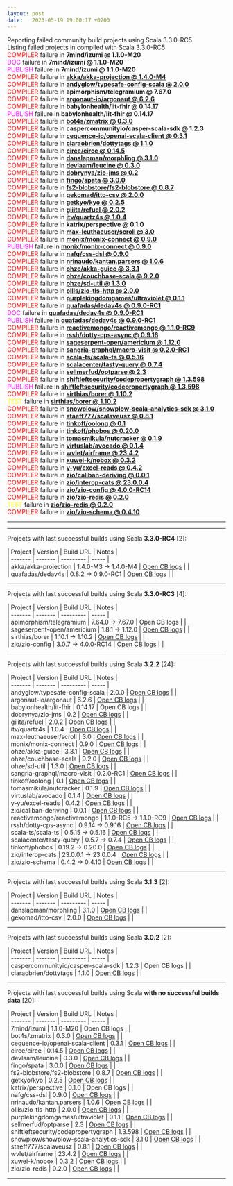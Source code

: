 ```yaml
---
layout: post
date:   2023-05-19 19:00:17 +0200
---
```


Reporting failed community build projects using Scala 3.3.0-RC5 <br>
Listing failed projects in compiled with Scala 3.3.0-RC5 <br>
<span style="color:red">COMPILER</span> failure in <strong>7mind/izumi @ 1.1.0-M20</strong> <br>
<span style="color:magenta">DOC     </span> failure in <strong>7mind/izumi @ 1.1.0-M20</strong> <br>
<span style="color:magenta">PUBLISH </span> failure in <strong>7mind/izumi @ 1.1.0-M20</strong> <br>
<span style="color:red">COMPILER</span> failure in <strong>[akka/akka-projection @ 1.4.0-M4](https://github.com/VirtusLab/community-build3/actions/runs/4820267563/jobs/8592174780)</strong>  <br>
<span style="color:red">COMPILER</span> failure in <strong>[andyglow/typesafe-config-scala @ 2.0.0](https://github.com/VirtusLab/community-build3/actions/runs/4820267563/jobs/8584534605)</strong>  <br>
<span style="color:red">COMPILER</span> failure in <strong>apimorphism/telegramium @ 7.67.0</strong> <br>
<span style="color:red">COMPILER</span> failure in <strong>[argonaut-io/argonaut @ 6.2.6](https://github.com/VirtusLab/community-build3/actions/runs/4820267563/jobs/8591678769)</strong>  <br>
<span style="color:red">COMPILER</span> failure in <strong>babylonhealth/lit-fhir @ 0.14.17</strong> <br>
<span style="color:magenta">PUBLISH </span> failure in <strong>babylonhealth/lit-fhir @ 0.14.17</strong> <br>
<span style="color:red">COMPILER</span> failure in <strong>[bot4s/zmatrix @ 0.3.0](https://github.com/VirtusLab/community-build3/actions/runs/4820267563/jobs/8594507875)</strong>  <br>
<span style="color:red">COMPILER</span> failure in <strong>caspercommunityio/casper-scala-sdk @ 1.2.3</strong> <br>
<span style="color:red">COMPILER</span> failure in <strong>[cequence-io/openai-scala-client @ 0.3.1](https://github.com/VirtusLab/community-build3/actions/runs/4820267563/jobs/8591977920)</strong>  <br>
<span style="color:red">COMPILER</span> failure in <strong>[ciaraobrien/dottytags @ 1.1.0](https://github.com/VirtusLab/community-build3/actions/runs/4820267563/jobs/8586683374)</strong>  <br>
<span style="color:red">COMPILER</span> failure in <strong>[circe/circe @ 0.14.5](https://github.com/VirtusLab/community-build3/actions/runs/4820267563/jobs/8593086154)</strong>  <br>
<span style="color:red">COMPILER</span> failure in <strong>[danslapman/morphling @ 3.1.0](https://github.com/VirtusLab/community-build3/actions/runs/4820267563/jobs/8595392400)</strong>  <br>
<span style="color:red">COMPILER</span> failure in <strong>[devlaam/leucine @ 0.3.0](https://github.com/VirtusLab/community-build3/actions/runs/4820267563/jobs/8584537937)</strong>  <br>
<span style="color:red">COMPILER</span> failure in <strong>[dobrynya/zio-jms @ 0.2](https://github.com/VirtusLab/community-build3/actions/runs/4820267563/jobs/8584538323)</strong>  <br>
<span style="color:red">COMPILER</span> failure in <strong>[fingo/spata @ 3.0.0](https://github.com/VirtusLab/community-build3/actions/runs/4820267563/jobs/8592397811)</strong>  <br>
<span style="color:red">COMPILER</span> failure in <strong>[fs2-blobstore/fs2-blobstore @ 0.8.7](https://github.com/VirtusLab/community-build3/actions/runs/4820267563/jobs/8592398075)</strong>  <br>
<span style="color:red">COMPILER</span> failure in <strong>[gekomad/itto-csv @ 2.0.0](https://github.com/VirtusLab/community-build3/actions/runs/4820267563/jobs/8592398168)</strong>  <br>
<span style="color:red">COMPILER</span> failure in <strong>[getkyo/kyo @ 0.2.5](https://github.com/VirtusLab/community-build3/actions/runs/4820267563/jobs/8595393291)</strong>  <br>
<span style="color:red">COMPILER</span> failure in <strong>[giiita/refuel @ 2.0.2](https://github.com/VirtusLab/community-build3/actions/runs/4820267563/jobs/8584542012)</strong>  <br>
<span style="color:red">COMPILER</span> failure in <strong>[itv/quartz4s @ 1.0.4](https://github.com/VirtusLab/community-build3/actions/runs/4820267563/jobs/8591681618)</strong>  <br>
<span style="color:red">COMPILER</span> failure in <strong>katrix/perspective @ 0.1.0</strong> <br>
<span style="color:red">COMPILER</span> failure in <strong>[max-leuthaeuser/scroll @ 3.0](https://github.com/VirtusLab/community-build3/actions/runs/4820267563/jobs/8584550134)</strong>  <br>
<span style="color:red">COMPILER</span> failure in <strong>[monix/monix-connect @ 0.9.0](https://github.com/VirtusLab/community-build3/actions/runs/4820267563/jobs/8592888196)</strong>  <br>
<span style="color:magenta">PUBLISH </span> failure in <strong>[monix/monix-connect @ 0.9.0](https://github.com/VirtusLab/community-build3/actions/runs/4820267563/jobs/8592888196)</strong>  <br>
<span style="color:red">COMPILER</span> failure in <strong>[nafg/css-dsl @ 0.9.0](https://github.com/VirtusLab/community-build3/actions/runs/4820267563/jobs/8586689293)</strong>  <br>
<span style="color:red">COMPILER</span> failure in <strong>[nrinaudo/kantan.parsers @ 1.0.6](https://github.com/VirtusLab/community-build3/actions/runs/4820267563/jobs/8586690006)</strong>  <br>
<span style="color:red">COMPILER</span> failure in <strong>[ohze/akka-guice @ 3.3.1](https://github.com/VirtusLab/community-build3/actions/runs/4820267563/jobs/8584551598)</strong>  <br>
<span style="color:red">COMPILER</span> failure in <strong>[ohze/couchbase-scala @ 9.2.0](https://github.com/VirtusLab/community-build3/actions/runs/4820267563/jobs/8591981228)</strong>  <br>
<span style="color:red">COMPILER</span> failure in <strong>[ohze/sd-util @ 1.3.0](https://github.com/VirtusLab/community-build3/actions/runs/4820267563/jobs/8591683048)</strong>  <br>
<span style="color:red">COMPILER</span> failure in <strong>[ollls/zio-tls-http @ 2.0.0](https://github.com/VirtusLab/community-build3/actions/runs/4820267563/jobs/8594512095)</strong>  <br>
<span style="color:red">COMPILER</span> failure in <strong>[purplekingdomgames/ultraviolet @ 0.1.1](https://github.com/VirtusLab/community-build3/actions/runs/4820267563/jobs/8586691745)</strong>  <br>
<span style="color:red">COMPILER</span> failure in <strong>[quafadas/dedav4s @ 0.9.0-RC1](https://github.com/VirtusLab/community-build3/actions/runs/4820267563/jobs/8595394919)</strong>  <br>
<span style="color:magenta">DOC     </span> failure in <strong>[quafadas/dedav4s @ 0.9.0-RC1](https://github.com/VirtusLab/community-build3/actions/runs/4820267563/jobs/8595394919)</strong>  <br>
<span style="color:magenta">PUBLISH </span> failure in <strong>[quafadas/dedav4s @ 0.9.0-RC1](https://github.com/VirtusLab/community-build3/actions/runs/4820267563/jobs/8595394919)</strong>  <br>
<span style="color:red">COMPILER</span> failure in <strong>[reactivemongo/reactivemongo @ 1.1.0-RC9](https://github.com/VirtusLab/community-build3/actions/runs/4820267563/jobs/8591331845)</strong>  <br>
<span style="color:red">COMPILER</span> failure in <strong>[rssh/dotty-cps-async @ 0.9.16](https://github.com/VirtusLab/community-build3/actions/runs/4820267563/jobs/8584555669)</strong>  <br>
<span style="color:red">COMPILER</span> failure in <strong>[sageserpent-open/americium @ 1.12.0](https://github.com/VirtusLab/community-build3/actions/runs/4820267563/jobs/8593439178)</strong>  <br>
<span style="color:red">COMPILER</span> failure in <strong>[sangria-graphql/macro-visit @ 0.2.0-RC1](https://github.com/VirtusLab/community-build3/actions/runs/4820267563/jobs/8584556707)</strong>  <br>
<span style="color:red">COMPILER</span> failure in <strong>[scala-ts/scala-ts @ 0.5.16](https://github.com/VirtusLab/community-build3/actions/runs/4820267563/jobs/8584557682)</strong>  <br>
<span style="color:red">COMPILER</span> failure in <strong>[scalacenter/tasty-query @ 0.7.4](https://github.com/VirtusLab/community-build3/actions/runs/4820267563/jobs/8586692735)</strong>  <br>
<span style="color:red">COMPILER</span> failure in <strong>[sellmerfud/optparse @ 2.3](https://github.com/VirtusLab/community-build3/actions/runs/4820267563/jobs/8584563822)</strong>  <br>
<span style="color:red">COMPILER</span> failure in <strong>[shiftleftsecurity/codepropertygraph @ 1.3.598](https://github.com/VirtusLab/community-build3/actions/runs/4820267563/jobs/8588764896)</strong>  <br>
<span style="color:magenta">PUBLISH </span> failure in <strong>[shiftleftsecurity/codepropertygraph @ 1.3.598](https://github.com/VirtusLab/community-build3/actions/runs/4820267563/jobs/8588764896)</strong>  <br>
<span style="color:red">COMPILER</span> failure in <strong>[sirthias/borer @ 1.10.2](https://github.com/VirtusLab/community-build3/actions/runs/4820267563/jobs/8593439784)</strong>  <br>
<span style="color:yellow">TEST    </span> failure in <strong>[sirthias/borer @ 1.10.2](https://github.com/VirtusLab/community-build3/actions/runs/4820267563/jobs/8593439784)</strong>  <br>
<span style="color:red">COMPILER</span> failure in <strong>[snowplow/snowplow-scala-analytics-sdk @ 3.1.0](https://github.com/VirtusLab/community-build3/actions/runs/4820267563/jobs/8594513534)</strong>  <br>
<span style="color:red">COMPILER</span> failure in <strong>[staeff777/scalaveusz @ 0.8.1](https://github.com/VirtusLab/community-build3/actions/runs/4820267563/jobs/8584565630)</strong>  <br>
<span style="color:red">COMPILER</span> failure in <strong>[tinkoff/oolong @ 0.1](https://github.com/VirtusLab/community-build3/actions/runs/4820267563/jobs/8588765364)</strong>  <br>
<span style="color:red">COMPILER</span> failure in <strong>[tinkoff/phobos @ 0.20.0](https://github.com/VirtusLab/community-build3/actions/runs/4820267563/jobs/8592401534)</strong>  <br>
<span style="color:red">COMPILER</span> failure in <strong>[tomasmikula/nutcracker @ 0.1.9](https://github.com/VirtusLab/community-build3/actions/runs/4820267563/jobs/8589984635)</strong>  <br>
<span style="color:red">COMPILER</span> failure in <strong>[virtuslab/avocado @ 0.1.4](https://github.com/VirtusLab/community-build3/actions/runs/4820267563/jobs/8591687078)</strong>  <br>
<span style="color:red">COMPILER</span> failure in <strong>[wvlet/airframe @ 23.4.2](https://github.com/VirtusLab/community-build3/actions/runs/4820267563/jobs/8586699105)</strong>  <br>
<span style="color:red">COMPILER</span> failure in <strong>[xuwei-k/nobox @ 0.3.2](https://github.com/VirtusLab/community-build3/actions/runs/4820267563/jobs/8584568570)</strong>  <br>
<span style="color:red">COMPILER</span> failure in <strong>[y-yu/excel-reads @ 0.4.2](https://github.com/VirtusLab/community-build3/actions/runs/4820267563/jobs/8595395650)</strong>  <br>
<span style="color:red">COMPILER</span> failure in <strong>[zio/caliban-deriving @ 0.0.1](https://github.com/VirtusLab/community-build3/actions/runs/4820267563/jobs/8596268376)</strong>  <br>
<span style="color:red">COMPILER</span> failure in <strong>[zio/interop-cats @ 23.0.0.4](https://github.com/VirtusLab/community-build3/actions/runs/4820267563/jobs/8592402129)</strong>  <br>
<span style="color:red">COMPILER</span> failure in <strong>[zio/zio-config @ 4.0.0-RC14](https://github.com/VirtusLab/community-build3/actions/runs/4820267563/jobs/8593087792)</strong>  <br>
<span style="color:red">COMPILER</span> failure in <strong>[zio/zio-redis @ 0.2.0](https://github.com/VirtusLab/community-build3/actions/runs/4820267563/jobs/8595395955)</strong>  <br>
<span style="color:yellow">TEST    </span> failure in <strong>[zio/zio-redis @ 0.2.0](https://github.com/VirtusLab/community-build3/actions/runs/4820267563/jobs/8595395955)</strong>  <br>
<span style="color:red">COMPILER</span> failure in <strong>[zio/zio-schema @ 0.4.10](https://github.com/VirtusLab/community-build3/actions/runs/4820267563/jobs/8594515224)</strong>  <br>
- - - - - - - - - - - - - - - - - - - - - - - - - - - - - - - - - - - - - - - - 
- - - - - - - - - - - - - - - - - - - - - - - - - - - - - - - - - - - - - - - - 
Projects with last successful builds using Scala <b><strong>3.3.0-RC4</strong></b> [2]: <br>

| Project | Version | Build URL | Notes | <br>
| ------- | ------- | --------- | ----- | <br>
| akka/akka-projection | 1.4.0-M3 -> 1.4.0-M4 | [Open CB logs](https://github.com/VirtusLab/community-build3/actions/runs/4820267563/jobs/8592174780) |  | <br>
| quafadas/dedav4s | 0.8.2 -> 0.9.0-RC1 | [Open CB logs](https://github.com/VirtusLab/community-build3/actions/runs/4820267563/jobs/8595394919) |  | <br>

- - - - - - - - - - - - - - - - - - - - - - - - - - - - - - - - - - - - - - - - 
Projects with last successful builds using Scala <b><strong>3.3.0-RC3</strong></b> [4]: <br>

| Project | Version | Build URL | Notes | <br>
| ------- | ------- | --------- | ----- | <br>
| apimorphism/telegramium | 7.64.0 -> 7.67.0 | Open CB logs |  | <br>
| sageserpent-open/americium | 1.8.1 -> 1.12.0 | [Open CB logs](https://github.com/VirtusLab/community-build3/actions/runs/4820267563/jobs/8593439178) |  | <br>
| sirthias/borer | 1.10.1 -> 1.10.2 | [Open CB logs](https://github.com/VirtusLab/community-build3/actions/runs/4820267563/jobs/8593439784) |  | <br>
| zio/zio-config | 3.0.7 -> 4.0.0-RC14 | [Open CB logs](https://github.com/VirtusLab/community-build3/actions/runs/4820267563/jobs/8593087792) |  | <br>

- - - - - - - - - - - - - - - - - - - - - - - - - - - - - - - - - - - - - - - - 
Projects with last successful builds using Scala <b><strong>3.2.2</strong></b> [24]: <br>

| Project | Version | Build URL | Notes | <br>
| ------- | ------- | --------- | ----- | <br>
| andyglow/typesafe-config-scala | 2.0.0 | [Open CB logs](https://github.com/VirtusLab/community-build3/actions/runs/4820267563/jobs/8584534605) |  | <br>
| argonaut-io/argonaut | 6.2.6 | [Open CB logs](https://github.com/VirtusLab/community-build3/actions/runs/4820267563/jobs/8591678769) |  | <br>
| babylonhealth/lit-fhir | 0.14.17 | Open CB logs |  | <br>
| dobrynya/zio-jms | 0.2 | [Open CB logs](https://github.com/VirtusLab/community-build3/actions/runs/4820267563/jobs/8584538323) |  | <br>
| giiita/refuel | 2.0.2 | [Open CB logs](https://github.com/VirtusLab/community-build3/actions/runs/4820267563/jobs/8584542012) |  | <br>
| itv/quartz4s | 1.0.4 | [Open CB logs](https://github.com/VirtusLab/community-build3/actions/runs/4820267563/jobs/8591681618) |  | <br>
| max-leuthaeuser/scroll | 3.0 | [Open CB logs](https://github.com/VirtusLab/community-build3/actions/runs/4820267563/jobs/8584550134) |  | <br>
| monix/monix-connect | 0.9.0 | [Open CB logs](https://github.com/VirtusLab/community-build3/actions/runs/4820267563/jobs/8592888196) |  | <br>
| ohze/akka-guice | 3.3.1 | [Open CB logs](https://github.com/VirtusLab/community-build3/actions/runs/4820267563/jobs/8584551598) |  | <br>
| ohze/couchbase-scala | 9.2.0 | [Open CB logs](https://github.com/VirtusLab/community-build3/actions/runs/4820267563/jobs/8591981228) |  | <br>
| ohze/sd-util | 1.3.0 | [Open CB logs](https://github.com/VirtusLab/community-build3/actions/runs/4820267563/jobs/8591683048) |  | <br>
| sangria-graphql/macro-visit | 0.2.0-RC1 | [Open CB logs](https://github.com/VirtusLab/community-build3/actions/runs/4820267563/jobs/8584556707) |  | <br>
| tinkoff/oolong | 0.1 | [Open CB logs](https://github.com/VirtusLab/community-build3/actions/runs/4820267563/jobs/8588765364) |  | <br>
| tomasmikula/nutcracker | 0.1.9 | [Open CB logs](https://github.com/VirtusLab/community-build3/actions/runs/4820267563/jobs/8589984635) |  | <br>
| virtuslab/avocado | 0.1.4 | [Open CB logs](https://github.com/VirtusLab/community-build3/actions/runs/4820267563/jobs/8591687078) |  | <br>
| y-yu/excel-reads | 0.4.2 | [Open CB logs](https://github.com/VirtusLab/community-build3/actions/runs/4820267563/jobs/8595395650) |  | <br>
| zio/caliban-deriving | 0.0.1 | [Open CB logs](https://github.com/VirtusLab/community-build3/actions/runs/4820267563/jobs/8596268376) |  | <br>
| reactivemongo/reactivemongo | 1.1.0-RC5 -> 1.1.0-RC9 | [Open CB logs](https://github.com/VirtusLab/community-build3/actions/runs/4820267563/jobs/8591331845) |  | <br>
| rssh/dotty-cps-async | 0.9.14 -> 0.9.16 | [Open CB logs](https://github.com/VirtusLab/community-build3/actions/runs/4820267563/jobs/8584555669) |  | <br>
| scala-ts/scala-ts | 0.5.15 -> 0.5.16 | [Open CB logs](https://github.com/VirtusLab/community-build3/actions/runs/4820267563/jobs/8584557682) |  | <br>
| scalacenter/tasty-query | 0.5.7 -> 0.7.4 | [Open CB logs](https://github.com/VirtusLab/community-build3/actions/runs/4820267563/jobs/8586692735) |  | <br>
| tinkoff/phobos | 0.19.2 -> 0.20.0 | [Open CB logs](https://github.com/VirtusLab/community-build3/actions/runs/4820267563/jobs/8592401534) |  | <br>
| zio/interop-cats | 23.0.0.1 -> 23.0.0.4 | [Open CB logs](https://github.com/VirtusLab/community-build3/actions/runs/4820267563/jobs/8592402129) |  | <br>
| zio/zio-schema | 0.4.2 -> 0.4.10 | [Open CB logs](https://github.com/VirtusLab/community-build3/actions/runs/4820267563/jobs/8594515224) |  | <br>

- - - - - - - - - - - - - - - - - - - - - - - - - - - - - - - - - - - - - - - -
Projects with last successful builds using Scala <b><strong>3.1.3</strong></b> [2]: <br>

| Project | Version | Build URL | Notes | <br>
| ------- | ------- | --------- | ----- | <br>
| danslapman/morphling | 3.1.0 | [Open CB logs](https://github.com/VirtusLab/community-build3/actions/runs/4820267563/jobs/8595392400) |  | <br>
| gekomad/itto-csv | 2.0.0 | [Open CB logs](https://github.com/VirtusLab/community-build3/actions/runs/4820267563/jobs/8592398168) |  | <br>

- - - - - - - - - - - - - - - - - - - - - - - - - - - - - - - - - - - - - - - -
Projects with last successful builds using Scala <b><strong>3.0.2</strong></b> [2]: <br>

| Project | Version | Build URL | Notes | <br>
| ------- | ------- | --------- | ----- | <br>
| caspercommunityio/casper-scala-sdk | 1.2.3 | Open CB logs |  | <br>
| ciaraobrien/dottytags | 1.1.0 | [Open CB logs](https://github.com/VirtusLab/community-build3/actions/runs/4820267563/jobs/8586683374) |  | <br>

- - - - - - - - - - - - - - - - - - - - - - - - - - - - - - - - - - - - - - - -
Projects with last successful builds using Scala <b><strong>with no successful builds data</strong></b> [20]: <br>

| Project | Version | Build URL | Notes | <br>
| ------- | ------- | --------- | ----- | <br>
| 7mind/izumi | 1.1.0-M20 | Open CB logs |  | <br>
| bot4s/zmatrix | 0.3.0 | [Open CB logs](https://github.com/VirtusLab/community-build3/actions/runs/4820267563/jobs/8594507875) |  | <br>
| cequence-io/openai-scala-client | 0.3.1 | [Open CB logs](https://github.com/VirtusLab/community-build3/actions/runs/4820267563/jobs/8591977920) |  | <br>
| circe/circe | 0.14.5 | [Open CB logs](https://github.com/VirtusLab/community-build3/actions/runs/4820267563/jobs/8593086154) |  | <br>
| devlaam/leucine | 0.3.0 | [Open CB logs](https://github.com/VirtusLab/community-build3/actions/runs/4820267563/jobs/8584537937) |  | <br>
| fingo/spata | 3.0.0 | [Open CB logs](https://github.com/VirtusLab/community-build3/actions/runs/4820267563/jobs/8592397811) |  | <br>
| fs2-blobstore/fs2-blobstore | 0.8.7 | [Open CB logs](https://github.com/VirtusLab/community-build3/actions/runs/4820267563/jobs/8592398075) |  | <br>
| getkyo/kyo | 0.2.5 | [Open CB logs](https://github.com/VirtusLab/community-build3/actions/runs/4820267563/jobs/8595393291) |  | <br>
| katrix/perspective | 0.1.0 | Open CB logs |  | <br>
| nafg/css-dsl | 0.9.0 | [Open CB logs](https://github.com/VirtusLab/community-build3/actions/runs/4820267563/jobs/8586689293) |  | <br>
| nrinaudo/kantan.parsers | 1.0.6 | [Open CB logs](https://github.com/VirtusLab/community-build3/actions/runs/4820267563/jobs/8586690006) |  | <br>
| ollls/zio-tls-http | 2.0.0 | [Open CB logs](https://github.com/VirtusLab/community-build3/actions/runs/4820267563/jobs/8594512095) |  | <br>
| purplekingdomgames/ultraviolet | 0.1.1 | [Open CB logs](https://github.com/VirtusLab/community-build3/actions/runs/4820267563/jobs/8586691745) |  | <br>
| sellmerfud/optparse | 2.3 | [Open CB logs](https://github.com/VirtusLab/community-build3/actions/runs/4820267563/jobs/8584563822) |  | <br>
| shiftleftsecurity/codepropertygraph | 1.3.598 | [Open CB logs](https://github.com/VirtusLab/community-build3/actions/runs/4820267563/jobs/8588764896) |  | <br>
| snowplow/snowplow-scala-analytics-sdk | 3.1.0 | [Open CB logs](https://github.com/VirtusLab/community-build3/actions/runs/4820267563/jobs/8594513534) |  | <br>
| staeff777/scalaveusz | 0.8.1 | [Open CB logs](https://github.com/VirtusLab/community-build3/actions/runs/4820267563/jobs/8584565630) |  | <br>
| wvlet/airframe | 23.4.2 | [Open CB logs](https://github.com/VirtusLab/community-build3/actions/runs/4820267563/jobs/8586699105) |  | <br>
| xuwei-k/nobox | 0.3.2 | [Open CB logs](https://github.com/VirtusLab/community-build3/actions/runs/4820267563/jobs/8584568570) |  | <br>
| zio/zio-redis | 0.2.0 | [Open CB logs](https://github.com/VirtusLab/community-build3/actions/runs/4820267563/jobs/8595395955) |  | <br>

- - - - - - - - - - - - - - - - - - - - - - - - - - - - - - - - - - - - - - - - 